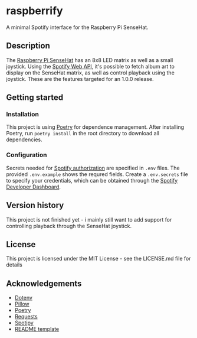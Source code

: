 # raspberrify
A minimal Spotify interface for the Raspberry Pi SenseHat.

## Description
The [Raspberry Pi SenseHat](https://www.raspberrypi.org/products/sense-hat/) has an 8x8 LED matrix as well as a small joystick. Using the [Spotify Web API](https://developer.spotify.com/documentation/web-api/), it's possible to fetch album art to display on the SenseHat matrix, as well as control playback using the joystick. These are the features targeted for an 1.0.0 release.

## Getting started
### Installation
This project is using [Poetry](https://python-poetry.org/) for dependence management. After installing Poetry, run ```poetry install``` in the root directory to download all dependencies.

### Configuration
Secrets needed for [Spotify authorization](https://developer.spotify.com/documentation/general/guides/app-settings/#register-your-app) are specified in ```.env``` files. The provided ```.env.example``` shows the requred fields. Create a ```.env.secrets``` file to specify your credentials, which can be obtained through the [Spotify Developer Dashboard](https://developer.spotify.com/dashboard/applications).

## Version history

This project is not finished yet - i mainly still want to add support for controlling playback through the SenseHat joystick.

## License
This project is licensed under the MIT License - see the LICENSE.md file for details

## Acknowledgements
* [Dotenv](https://pypi.org/project/python-dotenv/)
* [Pillow](https://pillow.readthedocs.io/en/stable/)
* [Poetry](https://python-poetry.org/)
* [Requests](https://docs.python-requests.org/en/master/)
* [Spotipy](https://spotipy.readthedocs.io/en/2.18.0/#authorization-code-flow)
* [README template](https://gist.github.com/DomPizzie/7a5ff55ffa9081f2de27c315f5018afc)

